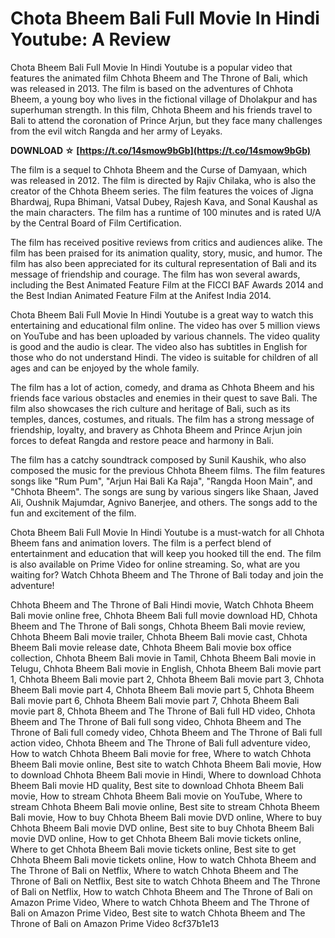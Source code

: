 
 
# Chota Bheem Bali Full Movie In Hindi Youtube: A Review
 
Chota Bheem Bali Full Movie In Hindi Youtube is a popular video that features the animated film Chhota Bheem and The Throne of Bali, which was released in 2013. The film is based on the adventures of Chhota Bheem, a young boy who lives in the fictional village of Dholakpur and has superhuman strength. In this film, Chhota Bheem and his friends travel to Bali to attend the coronation of Prince Arjun, but they face many challenges from the evil witch Rangda and her army of Leyaks.
 
**DOWNLOAD ☆ [https://t.co/14smow9bGb](https://t.co/14smow9bGb)**


 
The film is a sequel to Chhota Bheem and the Curse of Damyaan, which was released in 2012. The film is directed by Rajiv Chilaka, who is also the creator of the Chhota Bheem series. The film features the voices of Jigna Bhardwaj, Rupa Bhimani, Vatsal Dubey, Rajesh Kava, and Sonal Kaushal as the main characters. The film has a runtime of 100 minutes and is rated U/A by the Central Board of Film Certification.
 
The film has received positive reviews from critics and audiences alike. The film has been praised for its animation quality, story, music, and humor. The film has also been appreciated for its cultural representation of Bali and its message of friendship and courage. The film has won several awards, including the Best Animated Feature Film at the FICCI BAF Awards 2014 and the Best Indian Animated Feature Film at the Anifest India 2014.
 
Chota Bheem Bali Full Movie In Hindi Youtube is a great way to watch this entertaining and educational film online. The video has over 5 million views on YouTube and has been uploaded by various channels. The video quality is good and the audio is clear. The video also has subtitles in English for those who do not understand Hindi. The video is suitable for children of all ages and can be enjoyed by the whole family.
  
The film has a lot of action, comedy, and drama as Chhota Bheem and his friends face various obstacles and enemies in their quest to save Bali. The film also showcases the rich culture and heritage of Bali, such as its temples, dances, costumes, and rituals. The film has a strong message of friendship, loyalty, and bravery as Chhota Bheem and Prince Arjun join forces to defeat Rangda and restore peace and harmony in Bali.
 
The film has a catchy soundtrack composed by Sunil Kaushik, who also composed the music for the previous Chhota Bheem films. The film features songs like "Rum Pum", "Arjun Hai Bali Ka Raja", "Rangda Hoon Main", and "Chhota Bheem". The songs are sung by various singers like Shaan, Javed Ali, Oushnik Majumdar, Agnivo Banerjee, and others. The songs add to the fun and excitement of the film.
 
Chota Bheem Bali Full Movie In Hindi Youtube is a must-watch for all Chhota Bheem fans and animation lovers. The film is a perfect blend of entertainment and education that will keep you hooked till the end. The film is also available on Prime Video for online streaming. So, what are you waiting for? Watch Chhota Bheem and The Throne of Bali today and join the adventure!
 
Chhota Bheem and The Throne of Bali Hindi movie,  Watch Chhota Bheem Bali movie online free,  Chhota Bheem Bali full movie download HD,  Chhota Bheem and The Throne of Bali songs,  Chhota Bheem Bali movie review,  Chhota Bheem Bali movie trailer,  Chhota Bheem Bali movie cast,  Chhota Bheem Bali movie release date,  Chhota Bheem Bali movie box office collection,  Chhota Bheem Bali movie in Tamil,  Chhota Bheem Bali movie in Telugu,  Chhota Bheem Bali movie in English,  Chhota Bheem Bali movie part 1,  Chhota Bheem Bali movie part 2,  Chhota Bheem Bali movie part 3,  Chhota Bheem Bali movie part 4,  Chhota Bheem Bali movie part 5,  Chhota Bheem Bali movie part 6,  Chhota Bheem Bali movie part 7,  Chhota Bheem Bali movie part 8,  Chhota Bheem and The Throne of Bali full HD video,  Chhota Bheem and The Throne of Bali full song video,  Chhota Bheem and The Throne of Bali full comedy video,  Chhota Bheem and The Throne of Bali full action video,  Chhota Bheem and The Throne of Bali full adventure video,  How to watch Chhota Bheem Bali movie for free,  Where to watch Chhota Bheem Bali movie online,  Best site to watch Chhota Bheem Bali movie,  How to download Chhota Bheem Bali movie in Hindi,  Where to download Chhota Bheem Bali movie HD quality,  Best site to download Chhota Bheem Bali movie,  How to stream Chhota Bheem Bali movie on YouTube,  Where to stream Chhota Bheem Bali movie online,  Best site to stream Chhota Bheem Bali movie,  How to buy Chhota Bheem Bali movie DVD online,  Where to buy Chhota Bheem Bali movie DVD online,  Best site to buy Chhota Bheem Bali movie DVD online,  How to get Chhota Bheem Bali movie tickets online,  Where to get Chhota Bheem Bali movie tickets online,  Best site to get Chhota Bheem Bali movie tickets online,  How to watch Chhota Bheem and The Throne of Bali on Netflix,  Where to watch Chhota Bheem and The Throne of Bali on Netflix,  Best site to watch Chhota Bheem and The Throne of Bali on Netflix,  How to watch Chhota Bheem and The Throne of Bali on Amazon Prime Video,  Where to watch Chhota Bheem and The Throne of Bali on Amazon Prime Video,  Best site to watch Chhota Bheem and The Throne of Bali on Amazon Prime Video
 8cf37b1e13
 
